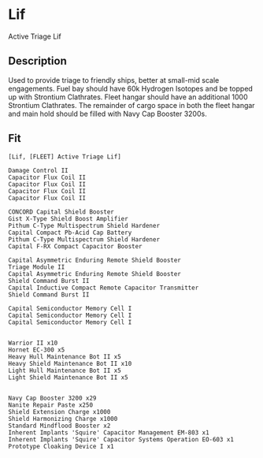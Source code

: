 # Lif

Active Triage Lif

## Description

Used to provide triage to friendly ships, better at small-mid scale engagements. Fuel bay should have 60k Hydrogen Isotopes and be topped up with Strontium Clathrates. Fleet hangar should have an additional 1000 Strontium Clathrates.  The remainder of cargo space in both the fleet hangar and main hold should be filled with Navy Cap Booster 3200s.

## Fit
```
[Lif, [FLEET] Active Triage Lif]

Damage Control II
Capacitor Flux Coil II
Capacitor Flux Coil II
Capacitor Flux Coil II
Capacitor Flux Coil II

CONCORD Capital Shield Booster
Gist X-Type Shield Boost Amplifier
Pithum C-Type Multispectrum Shield Hardener
Capital Compact Pb-Acid Cap Battery
Pithum C-Type Multispectrum Shield Hardener
Capital F-RX Compact Capacitor Booster

Capital Asymmetric Enduring Remote Shield Booster
Triage Module II
Capital Asymmetric Enduring Remote Shield Booster
Shield Command Burst II
Capital Inductive Compact Remote Capacitor Transmitter
Shield Command Burst II

Capital Semiconductor Memory Cell I
Capital Semiconductor Memory Cell I
Capital Semiconductor Memory Cell I


Warrior II x10
Hornet EC-300 x5
Heavy Hull Maintenance Bot II x5
Heavy Shield Maintenance Bot II x10
Light Hull Maintenance Bot II x5
Light Shield Maintenance Bot II x5


Navy Cap Booster 3200 x29
Nanite Repair Paste x250
Shield Extension Charge x1000
Shield Harmonizing Charge x1000
Standard Mindflood Booster x2
Inherent Implants 'Squire' Capacitor Management EM-803 x1
Inherent Implants 'Squire' Capacitor Systems Operation EO-603 x1
Prototype Cloaking Device I x1
```

